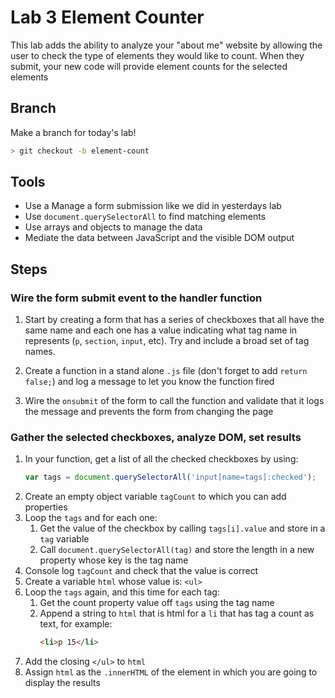 # Lab 3 Element Counter

This lab adds the ability to analyze your "about me" 
website by allowing the user to check the type of elements 
they would like to count. When they submit, your new code
will provide element counts for the selected elements

## Branch

Make a branch for today's lab!

```sh
> git checkout -b element-count
```

## Tools

* Use a Manage a form submission like we did in yesterdays lab
* Use `document.querySelectorAll` to find matching elements
* Use arrays and objects to manage the data
* Mediate the data between JavaScript and the visible DOM output

## Steps

### Wire the form submit event to the handler function

1. Start by creating a form that has a series of checkboxes that all have the
same name and each one has a value indicating what tag name in represents (`p`,
`section`, `input`, etc). Try and include a broad set of tag names.

2. Create a function in a stand alone `.js` file (don't forget to add `return false;`) and log a message to let you know the function fired

3. Wire the `onsubmit` of the form to call the function and validate that it logs the message
and prevents the form from changing the page

### Gather the selected checkboxes, analyze DOM, set results

1. In your function, get a list of all the checked checkboxes by using:
    ```js
    var tags = document.querySelectorAll('input[name=tags]:checked');
    ```
1. Create an empty object variable `tagCount` to which you can add properties
1. Loop the `tags` and for each one:
    1. Get the value of the checkbox by calling `tags[i].value` and
    store in a `tag` variable
    1. Call `document.querySelectorAll(tag)` and store the length in a new
    property whose key is the tag name
1. Console log `tagCount` and check that the value is correct
1. Create a variable `html` whose value is: `<ul>`
1. Loop the `tags` again, and this time for each tag:
    1. Get the count property value off `tags` using the tag name
    2. Append a string to `html` that is html for a `li` that has tag a count as text, for example:
        ```html
        <li>p 15</li>
        ```
1. Add the closing `</ul>` to `html`
1. Assign `html` as the `.innerHTML` of the element in which you are going to display the results
